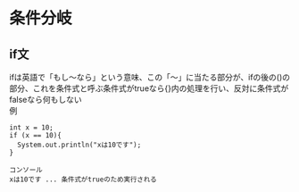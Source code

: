 # 条件分岐  
## if文  
ifは英語で「もし〜なら」という意味、この「〜」に当たる部分が、ifの後の()の部分、これを条件式と呼ぶ条件式がtrueなら{}内の処理を行い、反対に条件式がfalseなら何もしない  
例  
```
int x = 10;
if (x == 10){
  System.out.println("xは10です");
}
```
```
コンソール
xは10です ... 条件式がtrueのため実行される

```
